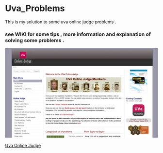 # Uva_Problems
This is my solution to some uva online judge problems .
### see WIKI for some tips , more information and explanation of solving some problems .

![](https://github.com/mostafamt/Uva_Problems/blob/master/.screenshots/Main.png)

[Uva Online Judge](https://uva.onlinejudge.org/)

